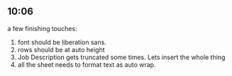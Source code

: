 
## 10:06

a few finishing touches:

1. font should be liberation sans.
2. rows should be at auto height
3. Job Description gets truncated some times. Lets insert the whole thing
4. all the sheet needs to format text as auto wrap.